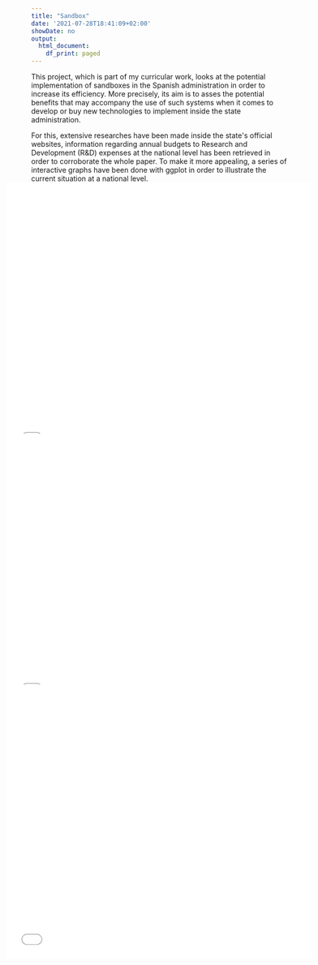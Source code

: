 ```yaml
---
title: "Sandbox"
date: '2021-07-28T18:41:09+02:00'
showDate: no
output:
  html_document:
    df_print: paged
---
```

This project, which is part of my curricular work, looks at the potential implementation of sandboxes in the Spanish administration in order to increase its efficiency. More precisely, its aim is to asses the potential benefits that may accompany the use of such systems when it comes to develop or buy new technologies to implement inside the state administration.

For this, extensive researches have been made inside the state's official websites, information regarding annual budgets to Research and Development (R&D) expenses at the national level has been retrieved in order to corroborate the whole paper. To make it more appealing, a series of interactive graphs have been done with ggplot in order to illustrate the current situation at a national level.
<p>&nbsp;</p>

<center>
<p align="center">
<iframe src="/rd_expen.html" allowtransparency="true" height=450 width=500 frameBorder=0 style="-webkit-transform:scale(1.2);-moz-transform-scale(1.2);background-color:#fff8f0;" onload="window.frames[0].document.body.style.backgroundColor='#fff8f0'"></iframe><p>
</center>
<p>&nbsp;</p>
<center>
<p align="center">
<iframe src="/interaction.html" allowtransparency="true" height=450 width=500 frameBorder=0 style="-webkit-transform:scale(1.2);-moz-transform-scale(1.2);background-color:#fff8f0;" onload="window.frames[1].document.body.style.backgroundColor='#fff8f0'"></iframe><p>
</center>
<p>&nbsp;</p>
<p align="center">
<iframe src="/GAV.html" allowtransparency="true" height=450 width=500 frameBorder=0 style="-webkit-transform:scale(1.2);-moz-transform-scale(1.2);background-color:#fff8f0;" onload="window.frames[2].document.body.style.backgroundColor='#fff8f0'";></iframe><p>
</center>
